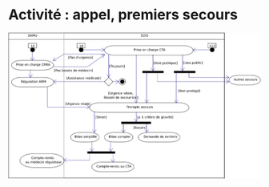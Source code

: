 Activité : appel, premiers secours
==================================

![](../../rapport/exports/activity-1.png)